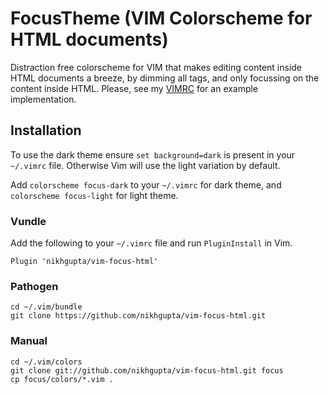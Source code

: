 # FocusTheme (VIM Colorscheme for HTML documents)

Distraction free colorscheme for VIM that makes editing content inside
HTML documents a breeze, by dimming all tags, and only focussing on the
content inside HTML. Please, see my [VIMRC][vimrc] for an example
implementation.

## Installation

To use the dark theme ensure `set background=dark` is present in your
`~/.vimrc` file. Otherwise Vim will use the light variation by default.

Add `colorscheme focus-dark` to your `~/.vimrc` for dark theme,
and `colorscheme focus-light` for light theme.

### Vundle
Add the following to your `~/.vimrc` file and run `PluginInstall` in Vim.

    Plugin 'nikhgupta/vim-focus-html'
    
### Pathogen

    cd ~/.vim/bundle
    git clone https://github.com/nikhgupta/vim-focus-html.git

### Manual

    cd ~/.vim/colors
    git clone git://github.com/nikhgupta/vim-focus-html.git focus
    cp focus/colors/*.vim .

  [vimrc]: https://github.com/nikhgupta/dotfiles/blob/master/vimrc#L1251

